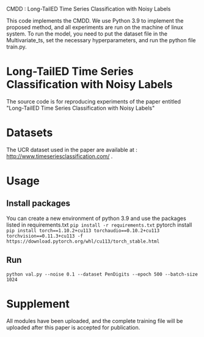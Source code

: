 CMDD : Long-TailED Time Series Classification with Noisy Labels

This code implements the CMDD. We use Python 3.9 to implement the proposed method, and all experiments are run on the machine of linux system. 
To run the model, you need to put the dataset file in the Multivariate_ts, set the necessary hyperparameters, and run the python file train.py.

# Long-TailED Time Series Classification with Noisy Labels
The source code is for reproducing experiments of the paper entitled "Long-TailED Time Series Classification with Noisy Labels"

# Datasets
The UCR dataset used in the paper are available at : http://www.timeseriesclassification.com/ .

# Usage

## Install packages
You can  create a new environment of python 3.9  and use the packages listed in requirements.txt
`pip install -r requirements.txt`
pytorch install
`pip install torch==1.10.2+cu113 torchaudio==0.10.2+cu113 torchvision==0.11.3+cu113 -f https://download.pytorch.org/whl/cu113/torch_stable.html`


## Run
`python val.py --noise 0.1 --dataset PenDigits --epoch 500 --batch-size 1024`

# Supplement
All modules have been uploaded, and the complete training file will be uploaded after this paper is accepted for publication.


